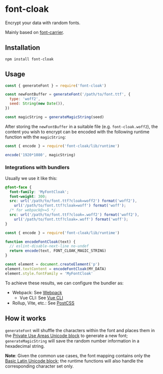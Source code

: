 # font-cloak

Encrypt your data with random fonts.

Mainly based on [font-carrier](https://github.com/purplebamboo/font-carrier).

## Installation

```shell
npm install font-cloak
```

## Usage

```javascript
const { generateFont } = require('font-cloak')

const newFontBuffer = generateFont('/path/to/font.ttf', {
  type: 'woff2',
  seed: String(new Date()),
})

const magicString = generateMagicString(seed)
```

After storing the `newFontBuffer` in a suitable file (e.g. `font-cloak.woff2`), the content you wish to encrypt can be encoded with the following runtime function with the `magicString`:

```javascript
const { encode } = require('font-cloak/lib/runtime')

encode('1920*1080', magicString)
```

### Integrations with bundlers

Usually we use it like this:

```css
@font-face {
  font-family: 'MyFontCloak';
  font-weight: 300;
  src: url('/path/to/font.ttf?cloak=woff2') format('woff2'),
    url('/path/to/font.ttf?cloak=woff') format('woff');
  /* for webpack@>=5 */
  src: url('/path/to/font.ttf?cloak=.woff2') format('woff2'),
    url('/path/to/font.ttf?cloak=.woff') format('woff');
}
```

```javascript
const { encode } = require('font-cloak/lib/runtime')

function encodeFontCloak(text) {
  // eslint-disable-next-line no-undef
  return encode(text, FONT_CLOAK_MAGIC_STRING)
}

const element = document.createElement('p')
element.textContent = encodeFontCloak(MY_DATA)
element.style.fontFamily = 'MyFontCloak'
```

To achieve these results, we can configure the bundler as:

- Webpack: See [Webpack](./lib/webpack)
  - Vue CLI: See [Vue CLI](./lib/vue-cli)
- Rollup, Vite, etc.: See [PostCSS](./lib/postcss)

## How it works

`generateFont` will shuffle the characters within the font and places them in the [Private Use Areas Unicode block](https://en.wikipedia.org/wiki/Private_Use_Areas) to generate a new font; `generateMagicString` will save the random number information in a hexadecimal string.

**Note**: Given the common use cases, the font mapping contains only the [Basic Latin Unicode block](https://en.wikipedia.org/wiki/Basic_Latin_(Unicode_block)); the runtime functions will also handle the corresponding character set only.
